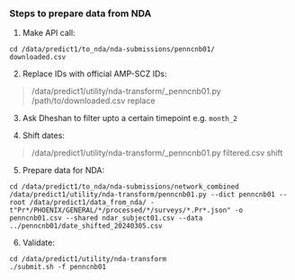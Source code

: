 ### Steps to prepare data from NDA

1. Make API call:

```
cd /data/predict1/to_nda/nda-submissions/penncnb01/
downloaded.csv
```

2. Replace IDs with official AMP-SCZ IDs:

> /data/predict1/utility/nda-transform/_penncnb01.py /path/to/downloaded.csv replace


3. Ask Dheshan to filter upto a certain timepoint e.g. `month_2`


4. Shift dates:

> /data/predict1/utility/nda-transform/_penncnb01.py filtered.csv shift


5. Prepare data for NDA:

```
cd /data/predict1/to_nda/nda-submissions/network_combined
/data/predict1/utility/nda-transform/penncnb01.py --dict penncnb01 --root /data/predict1/data_from_nda/ -t"Pr*/PHOENIX/GENERAL/*/processed/*/surveys/*.Pr*.json" -o penncnb01.csv --shared ndar_subject01.csv --data ../penncnb01/date_shifted_20240305.csv
```

6. Validate:

```
cd /data/predict1/utility/nda-transform
./submit.sh -f penncnb01
```

